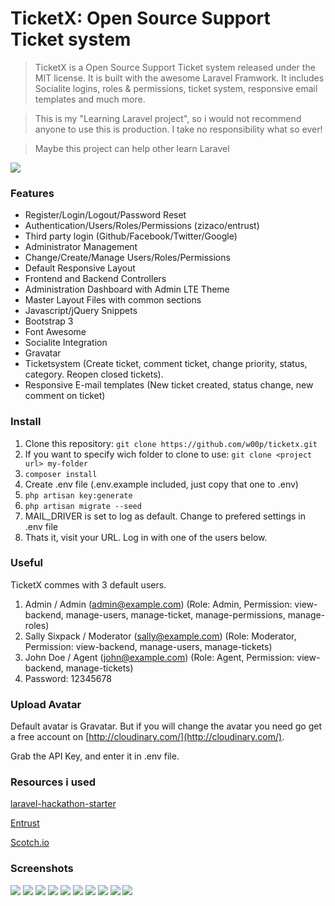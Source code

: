 TicketX: Open Source Support Ticket system
============================================
> TicketX is a Open Source Support Ticket system released under the MIT license. It is built with the awesome Laravel Framwork. It includes Socialite logins, roles & permissions, ticket system, responsive email templates and much more.



> This is my "Learning Laravel project", so i would not recommend anyone to use this is production. I take no responsibility what so ever!


> Maybe this project can help other learn Laravel


![](http://ticket.stiligt.no/screenshot/2.png)

### Features

* Register/Login/Logout/Password Reset
* Authentication/Users/Roles/Permissions (zizaco/entrust)
* Third party login (Github/Facebook/Twitter/Google)
* Administrator Management
* Change/Create/Manage Users/Roles/Permissions
* Default Responsive Layout
* Frontend and Backend Controllers
* Administration Dashboard with Admin LTE Theme
* Master Layout Files with common sections
* Javascript/jQuery Snippets
* Bootstrap 3
* Font Awesome
* Socialite Integration
* Gravatar
* Ticketsystem (Create ticket, comment ticket, change priority, status, category. Reopen closed tickets).
* Responsive E-mail templates (New ticket created, status change, new comment on ticket)

### Install

1. Clone this repository: ```git clone https://github.com/w00p/ticketx.git ``` 
2. If you want to specify wich folder to clone to use: ```git clone <project url> my-folder```
3. ```composer install```
4. Create .env file (.env.example included, just copy that one to .env)
5. ```php artisan key:generate```
6. ```php artisan migrate --seed```
7. MAIL_DRIVER is set to log as default. Change to prefered settings in .env file
9. Thats it, visit your URL. Log in with one of the users below.

### Useful

TicketX commes with 3 default users. 
1. Admin / Admin (admin@example.com) (Role: Admin, Permission: view-backend, manage-users, manage-ticket, manage-permissions, manage-roles)
2. Sally Sixpack / Moderator (sally@example.com) (Role: Moderator, Permission: view-backend, manage-users, manage-tickets)
3. John Doe / Agent (john@example.com) (Role: Agent, Permission: view-backend, manage-tickets)
4. Password: 12345678

### Upload Avatar 

Default avatar is Gravatar. But if you will change the avatar you need go get a free account on [http://cloudinary.com/](http://cloudinary.com/).


Grab the API Key, and enter it in .env file.

### Resources i used

[laravel-hackathon-starter](https://github.com/unicodeveloper/laravel-hackathon-starter)


[Entrust](https://github.com/Zizaco/entrust)


[Scotch.io](https://scotch.io/tutorials/build-a-support-ticket-application-with-laravel-part-1)

### Screenshots

![](http://ticket.stiligt.no/screenshot/1.png)
![](http://ticket.stiligt.no/screenshot/3.png)
![](http://ticket.stiligt.no/screenshot/4.png)
![](http://ticket.stiligt.no/screenshot/5.png)
![](http://ticket.stiligt.no/screenshot/6.png)
![](http://ticket.stiligt.no/screenshot/7.png)
![](http://ticket.stiligt.no/screenshot/8.png)
![](http://ticket.stiligt.no/screenshot/9.png)
![](http://ticket.stiligt.no/screenshot/10.png)
![](http://ticket.stiligt.no/screenshot/12.png)
